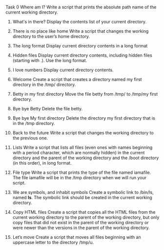Task 0 Where am I?
Write a script that prints the absolute path name of the current working directory.

1. What's in there?
Display the contents list of your current directory.

2. There is no place like home
Write a script that changes the working directory to the user’s home directory.

3. The long format
Display current directory contents in a long format

4. Hidden files
Display current directory contents, including hidden files (starting with .). Use the long format.

5. I love numbers
Display current directory contents.

6. Welcome
Create a script that creates a directory named my first directory in the /tmp/ directory.

7. Betty in my first directory
Move the file betty from /tmp/ to /tmp/my first directory.

8. Bye bye Betty
Delete the file betty.

9. Bye bye My first directory
Delete the directory my first directory that is in the /tmp directory.

10. Back to the future
Write a script that changes the working directory to the previous one.

11. Lists
Write a script that lists all files (even ones with names beginning with a period character, which are normally hidden) in the current directory and the parent of the working directory and the /boot directory (in this order), in long format.

12. File type
Write a script that prints the type of the file named iamafile. The file iamafile will be in the /tmp directory when we will run your script.

13. We are symbols, and inhabit symbols
Create a symbolic link to /bin/ls, named __ls__. The symbolic link should be created in the current working directory.

14. Copy HTML files
Create a script that copies all the HTML files from the current working directory to the parent of the working directory, but only copy files that did not exist in the parent of the working directory or were newer than the versions in the parent of the working directory.

15. Let’s move
Create a script that moves all files beginning with an uppercase letter to the directory /tmp/u.
